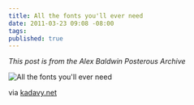 ```yaml
---
title: All the fonts you'll ever need
date: 2011-03-23 09:08 -08:00
tags:
published: true
---
```


*This post is from the Alex Baldwin Posterous Archive*

![All the fonts you'll ever need](kadavy-all-the-fonts.png)

via [kadavy.net](http://kadavy.net)
